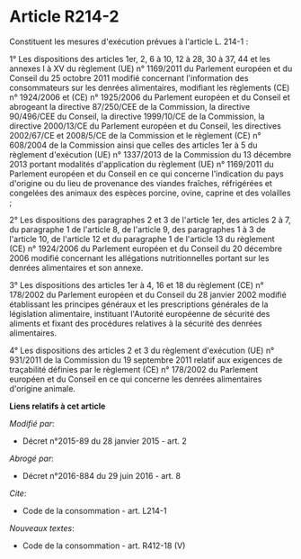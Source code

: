 # Article R214-2

Constituent les mesures d'exécution prévues à l'article L. 214-1 : 

1° Les dispositions des articles 1er, 2, 6 à 10, 12 à 28, 30 à 37, 44 et les annexes I à XV du règlement (UE) n° 1169/2011 du
Parlement européen et du Conseil du 25 octobre 2011 modifié concernant l'information des consommateurs sur les denrées
alimentaires, modifiant les règlements (CE) n° 1924/2006 et (CE) n° 1925/2006 du Parlement européen et du Conseil et
abrogeant la directive 87/250/CEE de la Commission, la directive 90/496/CEE du Conseil, la directive 1999/10/CE de la
Commission, la directive 2000/13/CE du Parlement européen et du Conseil, les directives 2002/67/CE et 2008/5/CE de la
Commission et le règlement (CE) n° 608/2004 de la Commission ainsi que celles des articles 1er à 5 du règlement d'exécution
(UE) n° 1337/2013 de la Commission du 13 décembre 2013 portant modalités d'application du règlement (UE) n° 1169/2011 du
Parlement européen et du Conseil en ce qui concerne l'indication du pays d'origine ou du lieu de provenance des viandes
fraîches, réfrigérées et congelées des animaux des espèces porcine, ovine, caprine et des volailles ;

2° Les dispositions des paragraphes 2 et 3 de l'article 1er, des articles 2 à 7, du paragraphe 1 de l'article 8, de l'article
9, des paragraphes 1 à 3 de l'article 10, de l'article 12 et du paragraphe 1 de l'article 13 du règlement (CE) n° 1924/2006
du Parlement européen et du Conseil du 20 décembre 2006 modifié concernant les allégations nutritionnelles portant sur les
denrées alimentaires et son annexe. 

3° Les dispositions des articles 1er à 4, 16 et 18 du règlement (CE) n° 178/2002 du Parlement européen et du Conseil du 28
janvier 2002 modifié établissant les principes généraux et les prescriptions générales de la législation alimentaire,
instituant l'Autorité européenne de sécurité des aliments et fixant des procédures relatives à la sécurité des denrées
alimentaires.

4° Les dispositions des articles 2 et 3 du règlement d'exécution (UE) n° 931/2011 de la Commission du 19 septembre 2011
relatif aux exigences de traçabilité définies par le règlement (CE) n° 178/2002 du Parlement européen et du Conseil en ce qui
concerne les denrées alimentaires d'origine animale.

**Liens relatifs à cet article**

_Modifié par_:

  - Décret n°2015-89 du 28 janvier 2015 - art. 2

_Abrogé par_:

  - Décret n°2016-884 du 29 juin 2016 - art. 8

_Cite_:

  - Code de la consommation - art. L214-1

_Nouveaux textes_:

  - Code de la consommation - art. R412-18 (V)
